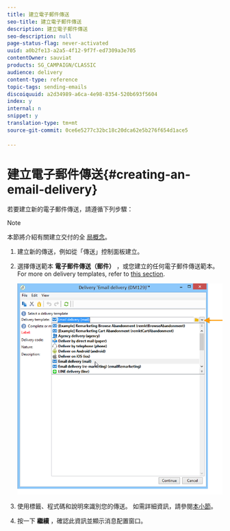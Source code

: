 ```yaml
---
title: 建立電子郵件傳送
seo-title: 建立電子郵件傳送
description: 建立電子郵件傳送
seo-description: null
page-status-flag: never-activated
uuid: a0b2fe13-a2a5-4f12-9f7f-ed7309a3e705
contentOwner: sauviat
products: SG_CAMPAIGN/CLASSIC
audience: delivery
content-type: reference
topic-tags: sending-emails
discoiquuid: a2d34989-a6ca-4e98-8354-520b693f5604
index: y
internal: n
snippet: y
translation-type: tm+mt
source-git-commit: 0ce6e5277c32bc18c20dca62e5b276f654d1ace5

---
```



# 建立電子郵件傳送{#creating-an-email-delivery}

若要建立新的電子郵件傳送，請遵循下列步驟：

>[!NOTE]
>
>本節將介紹有關建立交付的全 [局概念](../../delivery/using/steps-about-delivery-creation-steps.md)。

1. 建立新的傳送，例如從「傳送」控制面板建立。
1. 選擇傳送範本 **電子郵件傳送（郵件）** ，或您建立的任何電子郵件傳送範本。 For more on delivery templates, refer to [this section](../../delivery/using/about-templates.md).

   ![](assets/s_ncs_user_wizard_email01_1.png)

1. 使用標籤、程式碼和說明來識別您的傳送。 如需詳細資訊，請參閱[本小節](../../delivery/using/steps-create-and-identify-the-delivery.md#identifying-the-delivery)。
1. 按一下 **繼續** ，確認此資訊並顯示消息配置窗口。
